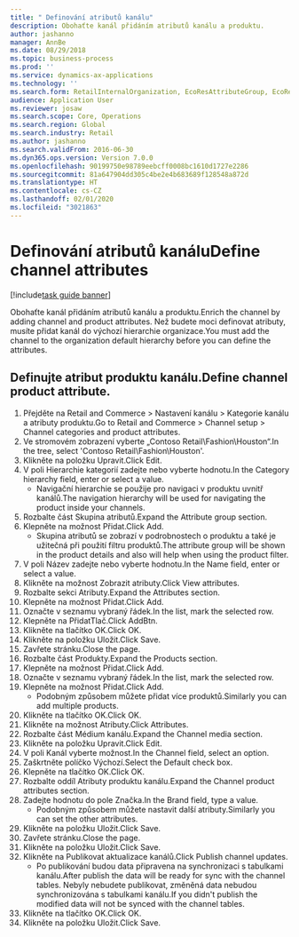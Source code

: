 ```yaml
---
title: " Definování atributů kanálu"
description: Obohaťte kanál přidáním atributů kanálu a produktu.
author: jashanno
manager: AnnBe
ms.date: 08/29/2018
ms.topic: business-process
ms.prod: ''
ms.service: dynamics-ax-applications
ms.technology: ''
ms.search.form: RetailInternalOrganization, EcoResAttributeGroup, EcoResAttributeGroupAttribute, RetailAddChannelItems, RetailCatalogProductAttributeValue, RetailMedia
audience: Application User
ms.reviewer: josaw
ms.search.scope: Core, Operations
ms.search.region: Global
ms.search.industry: Retail
ms.author: jashanno
ms.search.validFrom: 2016-06-30
ms.dyn365.ops.version: Version 7.0.0
ms.openlocfilehash: 90199750e98789eebcff0008bc1610d1727e2286
ms.sourcegitcommit: 81a647904dd305c4be2e4b683689f128548a872d
ms.translationtype: HT
ms.contentlocale: cs-CZ
ms.lasthandoff: 02/01/2020
ms.locfileid: "3021863"
---
```

# <a name="define-channel-attributes"></a><span data-ttu-id="3c82a-103"> Definování atributů kanálu</span><span class="sxs-lookup"><span data-stu-id="3c82a-103">Define channel attributes</span></span>

[!include[task guide banner](../includes/task-guide-banner.md)]

<span data-ttu-id="3c82a-104">Obohaťte kanál přidáním atributů kanálu a produktu.</span><span class="sxs-lookup"><span data-stu-id="3c82a-104">Enrich the channel by adding channel and product attributes.</span></span> <span data-ttu-id="3c82a-105">Než budete moci definovat atributy, musíte přidat kanál do výchozí hierarchie organizace.</span><span class="sxs-lookup"><span data-stu-id="3c82a-105">You must add the channel to the organization default hierarchy before you can define the attributes.</span></span>


## <a name="define-channel-product-attribute"></a><span data-ttu-id="3c82a-106">Definujte atribut produktu kanálu.</span><span class="sxs-lookup"><span data-stu-id="3c82a-106">Define channel product attribute.</span></span>
1. <span data-ttu-id="3c82a-107">Přejděte na Retail and Commerce > Nastavení kanálu > Kategorie kanálu a atributy produktu.</span><span class="sxs-lookup"><span data-stu-id="3c82a-107">Go to Retail and Commerce > Channel setup > Channel categories and product attributes.</span></span>
2. <span data-ttu-id="3c82a-108">Ve stromovém zobrazení vyberte „Contoso Retail\Fashion\Houston“.</span><span class="sxs-lookup"><span data-stu-id="3c82a-108">In the tree, select 'Contoso Retail\Fashion\Houston'.</span></span>
3. <span data-ttu-id="3c82a-109">Klikněte na položku Upravit.</span><span class="sxs-lookup"><span data-stu-id="3c82a-109">Click Edit.</span></span>
4. <span data-ttu-id="3c82a-110">V poli Hierarchie kategorií zadejte nebo vyberte hodnotu.</span><span class="sxs-lookup"><span data-stu-id="3c82a-110">In the Category hierarchy field, enter or select a value.</span></span>
    * <span data-ttu-id="3c82a-111">Navigační hierarchie se použije pro navigaci v produktu uvnitř kanálů.</span><span class="sxs-lookup"><span data-stu-id="3c82a-111">The navigation hierarchy will be used for navigating the product inside your channels.</span></span>  
5. <span data-ttu-id="3c82a-112">Rozbalte část Skupina atributů.</span><span class="sxs-lookup"><span data-stu-id="3c82a-112">Expand the Attribute group section.</span></span>
6. <span data-ttu-id="3c82a-113">Klepněte na možnost Přidat.</span><span class="sxs-lookup"><span data-stu-id="3c82a-113">Click Add.</span></span>
    * <span data-ttu-id="3c82a-114">Skupina atributů se zobrazí v podrobnostech o produktu a také je užitečná při použití filtru produktů.</span><span class="sxs-lookup"><span data-stu-id="3c82a-114">The attribute group will be shown in the product details and also will help when using the product filter.</span></span>  
7. <span data-ttu-id="3c82a-115">V poli Název zadejte nebo vyberte hodnotu.</span><span class="sxs-lookup"><span data-stu-id="3c82a-115">In the Name field, enter or select a value.</span></span>
8. <span data-ttu-id="3c82a-116">Klikněte na možnost Zobrazit atributy.</span><span class="sxs-lookup"><span data-stu-id="3c82a-116">Click View attributes.</span></span>
9. <span data-ttu-id="3c82a-117">Rozbalte sekci Atributy.</span><span class="sxs-lookup"><span data-stu-id="3c82a-117">Expand the Attributes section.</span></span>
10. <span data-ttu-id="3c82a-118">Klepněte na možnost Přidat.</span><span class="sxs-lookup"><span data-stu-id="3c82a-118">Click Add.</span></span>
11. <span data-ttu-id="3c82a-119">Označte v seznamu vybraný řádek.</span><span class="sxs-lookup"><span data-stu-id="3c82a-119">In the list, mark the selected row.</span></span>
12. <span data-ttu-id="3c82a-120">Klepněte na PřidatTlač.</span><span class="sxs-lookup"><span data-stu-id="3c82a-120">Click AddBtn.</span></span>
13. <span data-ttu-id="3c82a-121">Klikněte na tlačítko OK.</span><span class="sxs-lookup"><span data-stu-id="3c82a-121">Click OK.</span></span>
14. <span data-ttu-id="3c82a-122">Klikněte na položku Uložit.</span><span class="sxs-lookup"><span data-stu-id="3c82a-122">Click Save.</span></span>
15. <span data-ttu-id="3c82a-123">Zavřete stránku.</span><span class="sxs-lookup"><span data-stu-id="3c82a-123">Close the page.</span></span>
16. <span data-ttu-id="3c82a-124">Rozbalte část Produkty.</span><span class="sxs-lookup"><span data-stu-id="3c82a-124">Expand the Products section.</span></span>
17. <span data-ttu-id="3c82a-125">Klepněte na možnost Přidat.</span><span class="sxs-lookup"><span data-stu-id="3c82a-125">Click Add.</span></span>
18. <span data-ttu-id="3c82a-126">Označte v seznamu vybraný řádek.</span><span class="sxs-lookup"><span data-stu-id="3c82a-126">In the list, mark the selected row.</span></span>
19. <span data-ttu-id="3c82a-127">Klepněte na možnost Přidat.</span><span class="sxs-lookup"><span data-stu-id="3c82a-127">Click Add.</span></span>
    * <span data-ttu-id="3c82a-128">Podobným způsobem můžete přidat více produktů.</span><span class="sxs-lookup"><span data-stu-id="3c82a-128">Similarly you can add multiple products.</span></span>  
20. <span data-ttu-id="3c82a-129">Klikněte na tlačítko OK.</span><span class="sxs-lookup"><span data-stu-id="3c82a-129">Click OK.</span></span>
21. <span data-ttu-id="3c82a-130">Klikněte na možnost Atributy.</span><span class="sxs-lookup"><span data-stu-id="3c82a-130">Click Attributes.</span></span>
22. <span data-ttu-id="3c82a-131">Rozbalte část Médium kanálu.</span><span class="sxs-lookup"><span data-stu-id="3c82a-131">Expand the Channel media section.</span></span>
23. <span data-ttu-id="3c82a-132">Klikněte na položku Upravit.</span><span class="sxs-lookup"><span data-stu-id="3c82a-132">Click Edit.</span></span>
24. <span data-ttu-id="3c82a-133">V poli Kanál vyberte možnost.</span><span class="sxs-lookup"><span data-stu-id="3c82a-133">In the Channel field, select an option.</span></span>
25. <span data-ttu-id="3c82a-134">Zaškrtněte políčko Výchozí.</span><span class="sxs-lookup"><span data-stu-id="3c82a-134">Select the Default check box.</span></span>
26. <span data-ttu-id="3c82a-135">Klepněte na tlačítko OK.</span><span class="sxs-lookup"><span data-stu-id="3c82a-135">Click OK.</span></span>
27. <span data-ttu-id="3c82a-136">Rozbalte oddíl Atributy produktu kanálu.</span><span class="sxs-lookup"><span data-stu-id="3c82a-136">Expand the Channel product attributes section.</span></span>
28. <span data-ttu-id="3c82a-137">Zadejte hodnotu do pole Značka.</span><span class="sxs-lookup"><span data-stu-id="3c82a-137">In the Brand field, type a value.</span></span>
    * <span data-ttu-id="3c82a-138">Podobným způsobem můžete nastavit další atributy.</span><span class="sxs-lookup"><span data-stu-id="3c82a-138">Similarly you can set the other attributes.</span></span>  
29. <span data-ttu-id="3c82a-139">Klikněte na položku Uložit.</span><span class="sxs-lookup"><span data-stu-id="3c82a-139">Click Save.</span></span>
30. <span data-ttu-id="3c82a-140">Zavřete stránku.</span><span class="sxs-lookup"><span data-stu-id="3c82a-140">Close the page.</span></span>
31. <span data-ttu-id="3c82a-141">Klikněte na položku Uložit.</span><span class="sxs-lookup"><span data-stu-id="3c82a-141">Click Save.</span></span>
32. <span data-ttu-id="3c82a-142">Klikněte na Publikovat aktualizace kanálů.</span><span class="sxs-lookup"><span data-stu-id="3c82a-142">Click Publish channel updates.</span></span>
    * <span data-ttu-id="3c82a-143">Po publikování budou data připravena na synchronizaci s tabulkami kanálu.</span><span class="sxs-lookup"><span data-stu-id="3c82a-143">After publish the data will be ready for sync with the channel tables.</span></span> <span data-ttu-id="3c82a-144">Nebyly nebudete publikovat, změněná data nebudou synchronizována s tabulkami kanálu.</span><span class="sxs-lookup"><span data-stu-id="3c82a-144">If you didn't publish the modified data will not be synced with the channel tables.</span></span>  
33. <span data-ttu-id="3c82a-145">Klikněte na tlačítko OK.</span><span class="sxs-lookup"><span data-stu-id="3c82a-145">Click OK.</span></span>
34. <span data-ttu-id="3c82a-146">Klikněte na položku Uložit.</span><span class="sxs-lookup"><span data-stu-id="3c82a-146">Click Save.</span></span>


